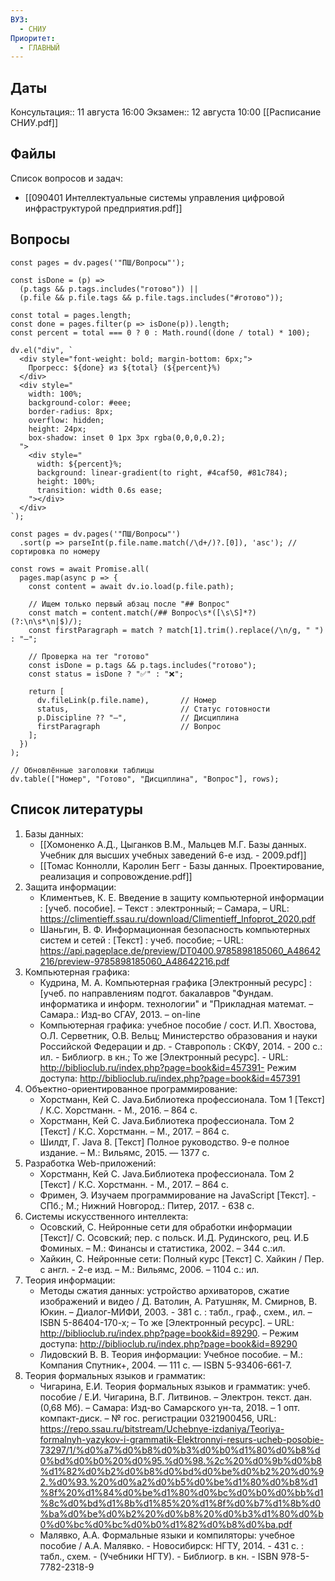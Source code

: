 ```yaml
---
ВУЗ:
  - СНИУ
Приоритет:
  - ГЛАВНЫЙ
---
```

## Даты
Консультация:: 11 августа 16:00
Экзамен:: 12 августа 10:00
[[Расписание СНИУ.pdf]]
## Файлы
Список вопросов и задач: 
- [[090401 Интеллектуальные системы управления цифровой инфраструктурой предприятия.pdf]]
## Вопросы

```dataviewjs
const pages = dv.pages('"ПШ/Вопросы"');

const isDone = (p) =>
  (p.tags && p.tags.includes("готово")) ||
  (p.file && p.file.tags && p.file.tags.includes("#готово"));

const total = pages.length;
const done = pages.filter(p => isDone(p)).length;
const percent = total === 0 ? 0 : Math.round((done / total) * 100);

dv.el("div", `
  <div style="font-weight: bold; margin-bottom: 6px;">
    Прогресс: ${done} из ${total} (${percent}%)
  </div>
  <div style="
    width: 100%;
    background-color: #eee;
    border-radius: 8px;
    overflow: hidden;
    height: 24px;
    box-shadow: inset 0 1px 3px rgba(0,0,0,0.2);
  ">
    <div style="
      width: ${percent}%;
      background: linear-gradient(to right, #4caf50, #81c784);
      height: 100%;
      transition: width 0.6s ease;
    "></div>
  </div>
`);
```
```dataviewjs
const pages = dv.pages('"ПШ/Вопросы"')
  .sort(p => parseInt(p.file.name.match(/\d+/)?.[0]), 'asc'); // сортировка по номеру

const rows = await Promise.all(
  pages.map(async p => {
    const content = await dv.io.load(p.file.path);
    
    // Ищем только первый абзац после "## Вопрос"
    const match = content.match(/## Вопрос\s*([\s\S]*?)(?:\n\s*\n|$)/);
    const firstParagraph = match ? match[1].trim().replace(/\n/g, " ") : "—";

    // Проверка на тег "готово"
    const isDone = p.tags && p.tags.includes("готово");
    const status = isDone ? "✅" : "❌";

    return [
      dv.fileLink(p.file.name),       // Номер
      status,                         // Статус готовности
      p.Discipline ?? "—",            // Дисциплина
      firstParagraph                  // Вопрос
    ];
  })
);

// Обновлённые заголовки таблицы
dv.table(["Номер", "Готово", "Дисциплина", "Вопрос"], rows);
```

## Cписок литературы
1.  Базы данных:
    *   [[Хомоненко А.Д., Цыганков В.М., Мальцев М.Г. Базы данных. Учебник для высших учебных заведений 6-е изд. - 2009.pdf]]
    *   [[Томас Коннолли, Каролин Бегг - Базы данных. Проектирование, реализация и сопровождение.pdf]]
2.  Защита информации:
    *   Климентьев, К. Е. Введение в защиту компьютерной информации : [учеб. пособие]. – Текст : электронный; – Самара, – URL: https://climentieff.ssau.ru/download/Climentieff_Infoprot_2020.pdf
    *   Шаньгин, В. Ф. Информационная безопасность компьютерных систем и сетей : [Текст] : учеб. пособие; – URL: https://api.pageplace.de/preview/DT0400.9785898185060_A48642216/preview-9785898185060_A48642216.pdf
3.  Компьютерная графика:
    *   Кудрина, М. А. Компьютерная графика [Электронный ресурс] : [учеб. по направлениям подгот. бакалавров "Фундам. информатика и информ. технологии" и "Прикладная математ. – Самара.: Изд-во СГАУ, 2013. – on-line
    *   Компьютерная графика: учебное пособие / сост. И.П. Хвостова, О.Л. Серветник, О.В. Вельц; Министерство образования и науки Российской Федерации и др. - Ставрополь : СКФУ, 2014. - 200 с.: ил. - Библиогр. в кн.; То же [Электронный ресурс]. - URL: http://biblioclub.ru/index.php?page=book&id=457391- Режим доступа: http://biblioclub.ru/index.php?page=book&id=457391
4.  Объектно-ориентированное программирование:
    *   Хорстманн, Кей С. Java.Библиотека профессионала. Том 1 [Текст] / К.С. Хорстманн. - М., 2016. – 864 с.
    *   Хорстманн, Кей С. Java.Библиотека профессионала. Том 2 [Текст] / К.С. Хорстманн. – М., 2017. – 864 с.
    *   Шилдт, Г. Java 8. [Текст] Полное руководство. 9-е полное издание. – М.: Вильямс, 2015. — 1377 с.
5.  Разработка Web-приложений:
    *   Хорстманн, Кей С. Java.Библиотека профессионала. Том 2 [Текст] / К.С. Хорстманн. - М., 2017. – 864 с.
    *   Фримен, Э. Изучаем программирование на JavaScript [Текст]. - СПб.; М.; Нижний Новгород.: Питер, 2017. - 638 с.
6.  Системы искусственного интеллекта:
    *   Осовский, С. Нейронные сети для обработки информации [Текст]/ С. Осовский; пер. с польск. И.Д. Рудинского, рец. И.Б Фоминых. – М.: Финансы и статистика, 2002. – 344 с.:ил.
    *   Хайкин, С. Нейронные сети: Полный курс [Текст] С. Хайкин / Пер. с англ. - 2-е изд. – М.: Вильямс, 2006. – 1104 с.: ил.
7.  Теория информации:
    *   Методы сжатия данных: устройство архиваторов, сжатие изображений и видео / Д. Ватолин, А. Ратушняк, М. Смирнов, В. Юкин. – Диалог-МИФИ, 2003. - 381 с. : табл., граф., схем., ил. – ISBN 5-86404-170-x; – То же [Электронный ресурс]. – URL: http://biblioclub.ru/index.php?page=book&id=89290. – Режим доступа: http://biblioclub.ru/index.php?page=book&id=89290
    *   Лидовский В. В. Теория информации: Учебное пособие. – М.: Компания Спутник+, 2004. — 111 с. — ISBN 5-93406-661-7.
8.  Теория формальных языков и грамматик:
    *   Чигарина, Е.И. Теория формальных языков и грамматик: учеб. пособие / Е.И. Чигарина, В.Г. Литвинов. – Электрон. текст. дан. (0,68 Мб). – Самара: Изд-во Самарского ун-та, 2018. – 1 опт. компакт-диск. – № гос. регистрации 0321900456, URL: https://repo.ssau.ru/bitstream/Uchebnye-izdaniya/Teoriya-formalnyh-yazykov-i-grammatik-Elektronnyi-resurs-ucheb-posobie-73297/1/%d0%a7%d0%b8%d0%b3%d0%b0%d1%80%d0%b8%d0%bd%d0%b0%20%d0%95.%d0%98.%2c%20%d0%9b%d0%b8%d1%82%d0%b2%d0%b8%d0%bd%d0%be%d0%b2%20%d0%92.%d0%93.%20%d0%a2%d0%b5%d0%be%d1%80%d0%b8%d1%8f%20%d1%84%d0%be%d1%80%d0%bc%d0%b0%d0%bb%d1%8c%d0%bd%d1%8b%d1%85%20%d1%8f%d0%b7%d1%8b%d0%ba%d0%be%d0%b2%20%d0%b8%20%d0%b3%d1%80%d0%b0%d0%bc%d0%bc%d0%b0%d1%82%d0%b8%d0%ba.pdf
    *   Малявко, А.А. Формальные языки и компиляторы: учебное пособие / А.А. Малявко. - Новосибирск: НГТУ, 2014. - 431 с. : табл., схем. - (Учебники НГТУ). - Библиогр. в кн. - ISBN 978-5-7782-2318-9